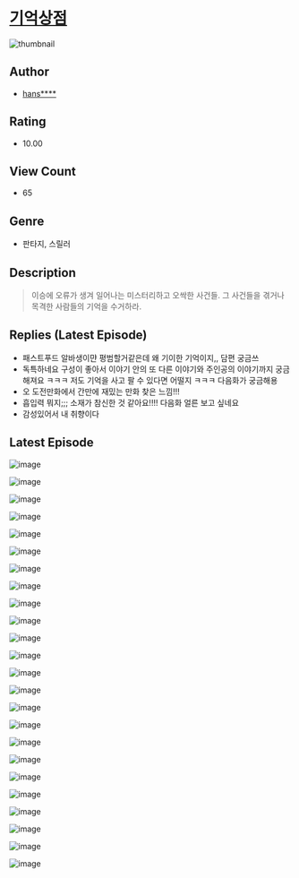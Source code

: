 # [기억상점](https://comic.naver.com/bestChallenge/list?titleId=811160)
![thumbnail](https://image-comic.pstatic.net/user_contents_data/challenge_comic/2023/05/25/upload_7378076203500135473_480x623.jpeg)

## Author
- [hans****](https://comic.naver.com/artistTitle?id=367225)

## Rating
- 10.00

## View Count
- 65

## Genre
- 판타지, 스릴러

## Description
> 이승에 오류가 생겨 일어나는 미스터리하고 오싹한 사건들. 그 사건들을 겪거나 목격한 사람들의 기억을 수거하라.

## Replies (Latest Episode)
- 패스트푸드 알바생이먄 평범할거같은데 왜 기이한 기억이지,, 담편 궁금쓰
- 독특하네요 구성이 좋아서 이야기 안의 또 다른 이야기와 주인공의 이야기까지 궁금해져요 ㅋㅋㅋ 저도 기억을 사고 팔 수 있다면 어떨지 ㅋㅋㅋ 다음화가 궁금해용
- 오 도전만화에서 간만에 재밌는 만화 찾은 느낌!!!
- 흡입력 뭐지;;; 소재가 참신한 것 같아요!!!! 다음화 얼른 보고 싶네요
- 감성있어서 내 취향이다

## Latest Episode
![image](https://image-comic.pstatic.net/user_contents_data/challenge_comic/2023/05/25/367225/upload_3833745486417835576.jpeg)

![image](https://image-comic.pstatic.net/user_contents_data/challenge_comic/2023/05/25/367225/upload_3762816202551996773.jpeg)

![image](https://image-comic.pstatic.net/user_contents_data/challenge_comic/2023/05/25/367225/upload_4048845347871798372.jpeg)

![image](https://image-comic.pstatic.net/user_contents_data/challenge_comic/2023/05/25/367225/upload_3703428258720920419.jpeg)

![image](https://image-comic.pstatic.net/user_contents_data/challenge_comic/2023/05/25/367225/upload_7292227442916614448.jpeg)

![image](https://image-comic.pstatic.net/user_contents_data/challenge_comic/2023/05/25/367225/upload_7147554793818436151.jpeg)

![image](https://image-comic.pstatic.net/user_contents_data/challenge_comic/2023/05/25/367225/upload_7149852962904892983.jpeg)

![image](https://image-comic.pstatic.net/user_contents_data/challenge_comic/2023/05/25/367225/upload_3703141286219626338.jpeg)

![image](https://image-comic.pstatic.net/user_contents_data/challenge_comic/2023/05/25/367225/upload_4063998618748740405.jpeg)

![image](https://image-comic.pstatic.net/user_contents_data/challenge_comic/2023/05/25/367225/upload_3617907157638590561.jpeg)

![image](https://image-comic.pstatic.net/user_contents_data/challenge_comic/2023/05/25/367225/upload_3835158345924686641.jpeg)

![image](https://image-comic.pstatic.net/user_contents_data/challenge_comic/2023/05/25/367225/upload_7291721847986796849.jpeg)

![image](https://image-comic.pstatic.net/user_contents_data/challenge_comic/2023/05/25/367225/upload_7363444975640785200.jpeg)

![image](https://image-comic.pstatic.net/user_contents_data/challenge_comic/2023/05/25/367225/upload_3617856396255650661.jpeg)

![image](https://image-comic.pstatic.net/user_contents_data/challenge_comic/2023/05/25/367225/upload_3546975450723399728.jpeg)

![image](https://image-comic.pstatic.net/user_contents_data/challenge_comic/2023/05/25/367225/upload_3618695507592951909.jpeg)

![image](https://image-comic.pstatic.net/user_contents_data/challenge_comic/2023/05/25/367225/upload_7233404649636049460.jpeg)

![image](https://image-comic.pstatic.net/user_contents_data/challenge_comic/2023/05/25/367225/upload_7005737783455277665.jpeg)

![image](https://image-comic.pstatic.net/user_contents_data/challenge_comic/2023/05/25/367225/upload_7293358840344753460.jpeg)

![image](https://image-comic.pstatic.net/user_contents_data/challenge_comic/2023/05/25/367225/upload_3762537806295098933.jpeg)

![image](https://image-comic.pstatic.net/user_contents_data/challenge_comic/2023/05/25/367225/upload_3486688150887096628.jpeg)

![image](https://image-comic.pstatic.net/user_contents_data/challenge_comic/2023/05/25/367225/upload_3546929082994668594.jpeg)

![image](https://image-comic.pstatic.net/user_contents_data/challenge_comic/2023/05/25/367225/upload_3474307422308361780.jpeg)

![image](https://image-comic.pstatic.net/user_contents_data/challenge_comic/2023/05/25/367225/upload_3846693318153155377.jpeg)

